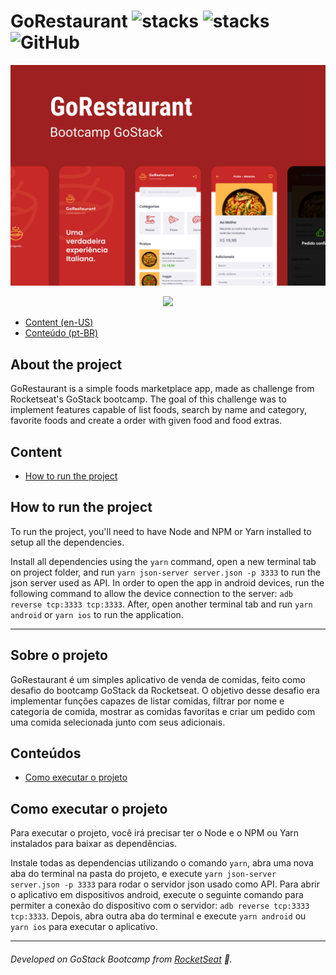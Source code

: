 # GoRestaurant ![stacks](https://img.shields.io/badge/React%20Native-v0.62.2-brightgreen) ![stacks](https://img.shields.io/badge/Stack-Typescript-blue) ![GitHub](https://img.shields.io/github/license/legeannd/gostack-desafio-react-native-delivery)

<p align="center">
  <img src="uploads/capa.png"/>
</p>

<p align="center">
  <img src="uploads/flux.gif"/>
</p>

* [Content (en-US)](#secao-en_us)
* [Conteúdo (pt-BR)](#secao-pt_br)

## About the project <a id="secao-en_us"></a>

GoRestaurant is a simple foods marketplace app, made as challenge from Rocketseat's GoStack bootcamp. The goal of this challenge was to implement features capable of list foods, search by name and category, favorite foods and create a order with given food and food extras.

## Content
  * [How to run the project](#installation)

## How to run the project <a id="installation"></a>
To run the project, you'll need to have Node and NPM or Yarn installed to setup all the dependencies.

Install all dependencies using the `yarn` command, open a new terminal tab on project folder, and run `yarn json-server server.json -p 3333` to run the json server used as API. In order to open the app in android devices, run the following command to allow the device connection to the server: `adb reverse tcp:3333 tcp:3333`. After, open another terminal tab and run `yarn android` or `yarn ios` to run the application.

---

## Sobre o projeto <a id="secao-pt_br"></a>

GoRestaurant é um simples aplicativo de venda de comidas, feito como desafio do bootcamp GoStack da Rocketseat. O objetivo desse desafio era implementar funções capazes de listar comidas, filtrar por nome e categoria de comida, mostrar as comidas favoritas e criar um pedido com uma comida selecionada junto com seus adicionais.

## Conteúdos
  * [Como executar o projeto](#instalacao)

## Como executar o projeto <a id="instalacao"></a>
Para executar o projeto, você irá precisar ter o Node e o NPM ou Yarn instalados para baixar as dependências.

Instale todas as dependencias utilizando o comando `yarn`, abra uma nova aba do terminal na pasta do projeto, e execute `yarn json-server server.json -p 3333` para rodar o servidor json usado como API. Para abrir o aplicativo em dispositivos android, execute o seguinte comando para permiter a conexão do dispositivo com o servidor: `adb reverse tcp:3333 tcp:3333`. Depois, abra outra aba do terminal e execute `yarn android` ou `yarn ios` para executar o aplicativo.

---
###### Developed on GoStack Bootcamp from [RocketSeat](https://rocketseat.com.br) :rocket:.
